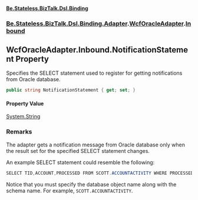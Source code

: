 #### [Be.Stateless.BizTalk.Dsl.Binding](README.md 'README')
### [Be.Stateless.BizTalk.Dsl.Binding.Adapter](Be.Stateless.BizTalk.Dsl.Binding.Adapter.md 'Be.Stateless.BizTalk.Dsl.Binding.Adapter').[WcfOracleAdapter](WcfOracleAdapter.md 'Be.Stateless.BizTalk.Dsl.Binding.Adapter.WcfOracleAdapter').[Inbound](WcfOracleAdapter.Inbound.md 'Be.Stateless.BizTalk.Dsl.Binding.Adapter.WcfOracleAdapter.Inbound')

## WcfOracleAdapter.Inbound.NotificationStatement Property

Specifies the SELECT statement used to register for getting notifications from Oracle database.

```csharp
public string NotificationStatement { get; set; }
```

#### Property Value
[System.String](https://docs.microsoft.com/en-us/dotnet/api/System.String 'System.String')

### Remarks

The adapter gets a notification message from Oracle database only when the result set for the specified SELECT
statement changes.

An example SELECT statement could resemble the following:

```csharp
SELECT TID,ACCOUNT,PROCESSED FROM SCOTT.ACCOUNTACTIVITY WHERE PROCESSED = 'n'
```

Notice that you must specify the database object name along with the schema name. For example,
`SCOTT.ACCOUNTACTIVITY`.